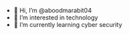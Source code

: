 - 👋 Hi, I’m @aboodmarabit04
- 👀 I’m interested in technology
- 🌱 I’m currently learning cyber security
<!---
aboodmarabit04/aboodmarabit04 is a ✨ special ✨ repository because its `README.md` (this file) appears on your GitHub profile.
You can click the Preview link to take a look at your changes.
--->
